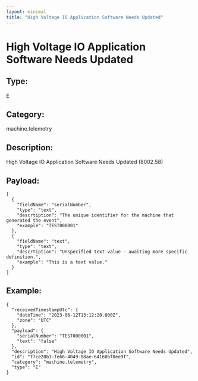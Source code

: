 ```yaml
---
layout: minimal
title: "High Voltage IO Application Software Needs Updated"
---
```


# High Voltage IO Application Software Needs Updated

## Type:

E

## Category:

machine.telemetry

## Description: 

High Voltage IO Application Software Needs Updated (8002.58)

## Payload:

```
[
  {
    "fieldName": "serialNumber",
    "type": "text",
    "descrtiption": "The unique identifier for the machine that generated the event",
    "example": "TEST000001"
  },
  {
    "fieldName": "text",
    "type": "text",
    "descrtiption": "Unspecified text value - awaiting more specific definition.",
    "example": "This is a text value."
  }
]
```

## Example:

```
{
  "receivedTimestampUtc": {
    "dateTime": "2023-06-12T13:12:20.000Z",
    "zone": "UTC"
  },
  "payload": {
    "serialNumber": "TEST000001",
    "text": "false"
  },
  "description": "High Voltage IO Application Software Needs Updated",
  "id": "f7ce20b1-fe66-4049-88ae-64160bf0ee9f",
  "category": "machine.telemetry",
  "type": "E"
}
```
